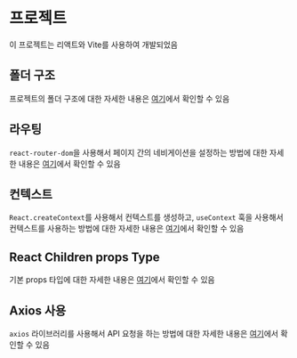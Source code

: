 # 프로젝트

이 프로젝트는 리액트와 Vite를 사용하여 개발되었음

## 폴더 구조

프로젝트의 폴더 구조에 대한 자세한 내용은 [여기](https://github.com/jbeat30/react-vite-example/blob/main/documents/folder-structure.md)에서 확인할 수 있음

## 라우팅

`react-router-dom`을 사용해서 페이지 간의 네비게이션을 설정하는 방법에 대한 자세한 내용은 [여기](https://github.com/jbeat30/react-vite-example/blob/main/documents/react-route.md)에서 확인할 수 있음

## 컨텍스트

`React.createContext`를 사용해서 컨텍스트를 생성하고, `useContext` 훅을 사용해서 컨텍스트를 사용하는 방법에 대한 자세한 내용은 [여기](https://github.com/jbeat30/react-vite-example/blob/main/documents/context.md)에서 확인할 수 있음

## React Children props Type

기본 props 타입에 대한 자세한 내용은 [여기](https://github.com/jbeat30/react-vite-example/blob/main/documents/children-props-types.md)에서 확인할 수 있음

## Axios 사용
`axios` 라이브러리를 사용해서 API 요청을 하는 방법에 대한 자세한 내용은 [여기](https://github.com/jbeat30/react-vite-example/blob/main/documents/axios-intance.md)에서 확인할 수 있음